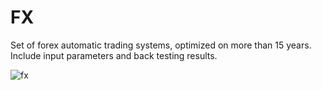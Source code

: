 # FX
Set of forex automatic trading systems, optimized on more than 15 years.
Include input parameters and back testing results.  

![fx](https://user-images.githubusercontent.com/32588378/172703472-565cde00-ce5f-444b-afe0-02eee9b16e44.jpg)
